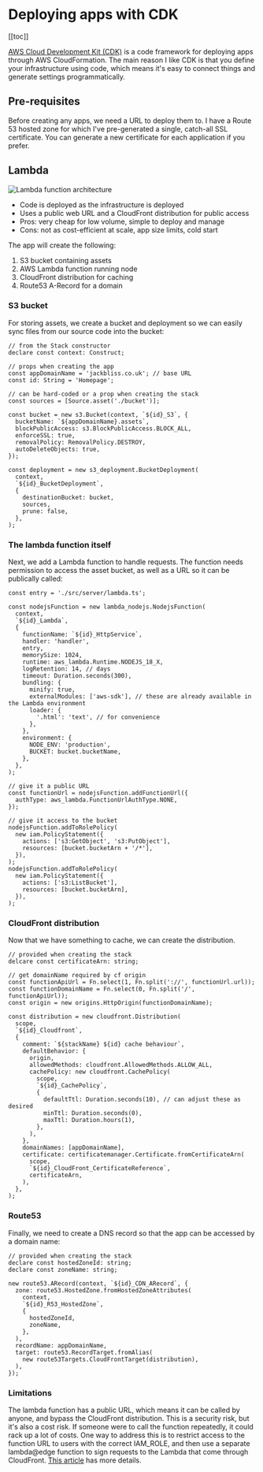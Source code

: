 # Deploying apps with CDK

[[toc]]

[AWS Cloud Development Kit (CDK)](https://aws.amazon.com/cdk/) is a code framework for deploying apps through AWS CloudFormation. The main reason I like CDK is that you define your infrastructure using code, which means it's easy to connect things and generate settings programmatically.

## Pre-requisites

Before creating any apps, we need a URL to deploy them to. I have a Route 53 hosted zone for which I've pre-generated a single, catch-all SSL certificate. You can generate a new certificate for each application if you prefer.

## Lambda

![Lambda function architecture](/articles/lambda.png)

* Code is deployed as the infrastructure is deployed
* Uses a public web URL and a CloudFront distribution for public access
* Pros: very cheap for low volume, simple to deploy and manage
* Cons: not as cost-efficient at scale, app size limits, cold start

The app will create the following:

1. S3 bucket containing assets
1. AWS Lambda function running node
1. CloudFront distribution for caching
1. Route53 A-Record for a domain

### S3 bucket

For storing assets, we create a bucket and deployment so we can easily sync files from our source code into the bucket:

```
// from the Stack constructor
declare const context: Construct;

// props when creating the app
const appDomainName = 'jackbliss.co.uk'; // base URL
const id: String = 'Homepage';

// can be hard-coded or a prop when creating the stack
const sources = [Source.asset('./bucket')];

const bucket = new s3.Bucket(context, `${id}_S3`, {
  bucketName: `${appDomainName}.assets`,
  blockPublicAccess: s3.BlockPublicAccess.BLOCK_ALL,
  enforceSSL: true,
  removalPolicy: RemovalPolicy.DESTROY,
  autoDeleteObjects: true,
});

const deployment = new s3_deployment.BucketDeployment(
  context,
  `${id}_BucketDeployment`,
  {
    destinationBucket: bucket,
    sources,
    prune: false,
  },
);
```

### The lambda function itself

Next, we add a Lambda function to handle requests. The function needs permission to access the asset bucket, as well as a URL so it can be publically called:

```
const entry = './src/server/lambda.ts';

const nodejsFunction = new lambda_nodejs.NodejsFunction(
  context,
  `${id}_Lambda`,
  {
    functionName: `${id}_HttpService`,
    handler: 'handler',
    entry,
    memorySize: 1024,
    runtime: aws_lambda.Runtime.NODEJS_18_X,
    logRetention: 14, // days
    timeout: Duration.seconds(300),
    bundling: {
      minify: true,
      externalModules: ['aws-sdk'], // these are already available in the Lambda environment
      loader: {
        '.html': 'text', // for convenience
      },
    },
    environment: {
      NODE_ENV: 'production',
      BUCKET: bucket.bucketName,
    },
  },
);

// give it a public URL
const functionUrl = nodejsFunction.addFunctionUrl({
  authType: aws_lambda.FunctionUrlAuthType.NONE,
});

// give it access to the bucket
nodejsFunction.addToRolePolicy(
  new iam.PolicyStatement({
    actions: ['s3:GetObject', 's3:PutObject'],
    resources: [bucket.bucketArn + '/*'],
  }),
);
nodejsFunction.addToRolePolicy(
  new iam.PolicyStatement({
    actions: ['s3:ListBucket'],
    resources: [bucket.bucketArn],
  }),
);
```

### CloudFront distribution

Now that we have something to cache, we can create the distribution.

```
// provided when creating the stack
delcare const certificateArn: string;

// get domainName required by cf origin
const functionApiUrl = Fn.select(1, Fn.split('://', functionUrl.url));
const functionDomainName = Fn.select(0, Fn.split('/', functionApiUrl));
const origin = new origins.HttpOrigin(functionDomainName);

const distribution = new cloudfront.Distribution(
  scope,
  `${id}_Cloudfront`,
  {
    comment: `${stackName} ${id} cache behaviour`,
    defaultBehavior: {
      origin,
      allowedMethods: cloudfront.AllowedMethods.ALLOW_ALL,
      cachePolicy: new cloudfront.CachePolicy(
        scope,
        `${id}_CachePolicy`,
        {
          defaultTtl: Duration.seconds(10), // can adjust these as desired
          minTtl: Duration.seconds(0),
          maxTtl: Duration.hours(1),
        },
      ),
    },
    domainNames: [appDomainName],
    certificate: certificatemanager.Certificate.fromCertificateArn(
      scope,
      `${id}_CloudFront_CertificateReference`,
      certificateArn,
    ),
  },
);
```

### Route53

Finally, we need to create a DNS record so that the app can be accessed by a domain name:

```
// provided when creating the stack
declare const hostedZoneId: string;
declare const zoneName: string;

new route53.ARecord(context, `${id}_CDN_ARecord`, {
  zone: route53.HostedZone.fromHostedZoneAttributes(
    context,
    `${id}_R53_HostedZone`,
    {
      hostedZoneId,
      zoneName,
    },
  ),
  recordName: appDomainName,
  target: route53.RecordTarget.fromAlias(
    new route53Targets.CloudFrontTarget(distribution),
  ),
});
```

### Limitations

The lambda function has a public URL, which means it can be called by anyone, and bypass the CloudFront distribution. This is a security risk, but it's also a cost risk. If someone were to call the function repeatedly, it could rack up a lot of costs. One way to address this is to restrict access to the function URL to users with the correct IAM_ROLE, and then use a separate lambda@edge function to sign requests to the Lambda that come through CloudFront. [This article](https://medium.com/@dario_26152/restrict-access-to-lambda-functionurl-to-cloudfront-using-aws-iam-988583834705) has more details.